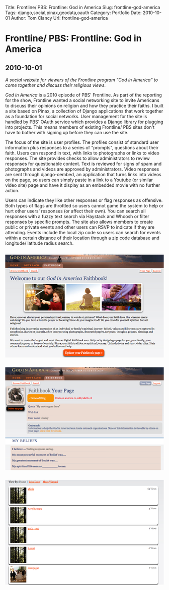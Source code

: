 Title: Frontline/ PBS: Frontline: God in America
Slug: frontline-god-america
Tags: django,social,pinax,geodata,oauth
Category: Portfolio
Date: 2010-10-01
Author: Tom Clancy
Url: frontline-god-america

# Frontline/ PBS: Frontline: God in America

## 2010-10-01

_A social website for viewers of the Frontline program "God in America" to come together and discuss their religious views._

<p><em>God in America</em> is a 2010 episode of PBS' Frontline. As part of the reporting for the show, Frontline wanted a social networking site to invite Americans to discuss their opinions on religion and how they practice their faiths. I built a site based on Pinax, a collection of Django applications that work together as a foundation for social networks. User management for the site is handled by PBS' OAuth service which provides a Django library for plugging into projects. This means members of existing Frontline/ PBS sites don't have to bother with signing up before they can use the site.</p>
<p>The focus of the site is user profiles. The profiles consist of standard user information plus responses to a series of "prompts", questions about their faith. Users can respond in text, with links to photographs or links to video responses. The site provides checks to allow administrators to review responses for questionable content. Text is reviewed for signs of spam and photographs and videos are approved by administrators. Video responses are sent through django-oembed, an application that turns links into videos on the page, so users can simply paste in a link to a Youtube (or similar video site) page and have it display as an embedded movie with no further action.</p>
<p>Users can indicate they like other responses or flag responses as offensive. Both types of flags are throttled so users cannot game the system to help or hurt other users' responses (or affect their own). You can search all responses with a fuzzy text search via Haystack and Whoosh or filter responses by specific prompts. The site also allows members to create public or private events and other users can RSVP to indicate if they are attending. Events include the local zip code so users can search for events within a certain distance of their location through a zip code database and longitude/ latitude radius search.</p><img src="/images/portfolio/Faithbook_Home_1.png" alt="Homepage " style="margin: 1em 0" />
<img src="/images/portfolio/Faithbook_Profile_1.png" alt="Your Profile Editing your information and responses" style="margin: 1em 0" />
<img src="/images/portfolio/Faithbook_Browse_1.png" alt="Browse Browse user profiles by name, date, number of views or celebrities only" style="margin: 1em 0" />

